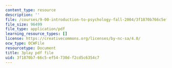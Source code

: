 ```yaml
---
content_type: resource
description: ''
file: /courses/9-00-introduction-to-psychology-fall-2004/3f1870b766c5ef54730df2cd5c6354c7_10508.pdf
file_size: 96499
file_type: application/pdf
learning_resource_types: []
license: https://creativecommons.org/licenses/by-nc-sa/4.0/
ocw_type: OCWFile
resourcetype: Document
title: 3play pdf file
uid: 3f1870b7-66c5-ef54-730d-f2cd5c6354c7
---
```

